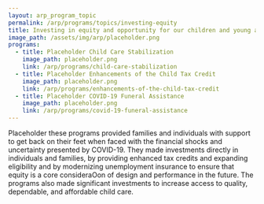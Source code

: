 ```yaml
---
layout: arp_program_topic
permalink: /arp/programs/topics/investing-equity
title: Investing in equity and opportunity for our children and young adults
image_path: /assets/img/arp/placeholder.png
programs:
  - title: Placeholder Child Care Stabilization
    image_path: placeholder.png
    link: /arp/programs/child-care-stabilization
  - title: Placeholder Enhancements of the Child Tax Credit
    image_path: placeholder.png
    link: /arp/programs/enhancements-of-the-child-tax-credit
  - title: Placeholder COVID-19 Funeral Assistance
    image_path: placeholder.png
    link: /arp/programs/covid-19-funeral-assistance
---
```


Placeholder these programs provided families and individuals with support to get back on their
feet when faced with the financial shocks and uncertainty presented by COVID-19.
They made investments directly in individuals and families, by providing enhanced tax
credits and expanding eligibility and by modernizing unemployment insurance to
ensure that equity is a core consideraOon of design and performance in the future.
The programs also made significant investments to increase access to quality,
dependable, and affordable child care.
